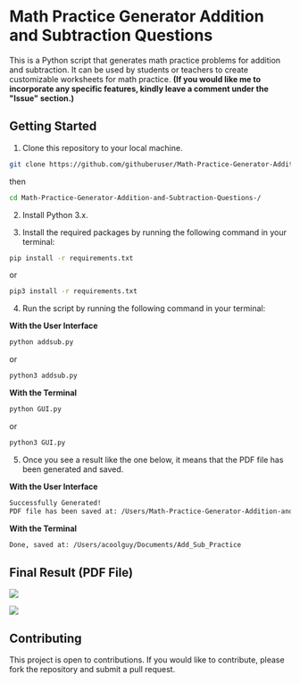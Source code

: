 # Math Practice Generator Addition and Subtraction Questions

This is a Python script that generates math practice problems for addition and subtraction. It can be used by students or teachers to create customizable worksheets for math practice. **(If you would like me to incorporate any specific features, kindly leave a comment under the "Issue" section.)**


## Getting Started

1. Clone this repository to your local machine.

```bash
git clone https://github.com/githuberuser/Math-Practice-Generator-Addition-and-Subtraction-Questions-.git
```
then
```bash
cd Math-Practice-Generator-Addition-and-Subtraction-Questions-/
```

2. Install Python 3.x.

3. Install the required packages by running the following command in your terminal:

```bash
pip install -r requirements.txt
```
or
```bash
pip3 install -r requirements.txt
```

4. Run the script by running the following command in your terminal:


**With the User Interface**
```bash
python addsub.py
```
or 
```bash
python3 addsub.py
```
**With the Terminal**
```bash
python GUI.py
```
or 
```bash
python3 GUI.py
```

5. Once you see a result like the one below, it means that the PDF file has been generated and saved. 


**With the User Interface**
```bash
Successfully Generated!
PDF file has been saved at: /Users/Math-Practice-Generator-Addition-and-Subtraction-Questions
```
**With the Terminal**
```bash
Done, saved at: /Users/acoolguy/Documents/Add_Sub_Practice
```
  
## Final Result (PDF File)
![ ](https://github.com/githuberuser/Math-Practice-Generator-Addition-and-Subtraction-Questions-/raw/main/1.png)

![ ](https://github.com/githuberuser/Math-Practice-Generator-Addition-and-Subtraction-Questions-/raw/main/22.png)

## Contributing
This project is open to contributions. If you would like to contribute, please fork the repository and submit a pull request.
